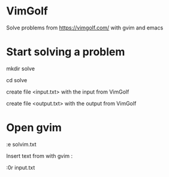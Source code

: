# VimGolf
Solve problems from https://vimgolf.com/ with gvim and emacs

# Start solving a problem

mkdir solve

cd solve

create file <input.txt> with the input from VimGolf

create file <output.txt> with the output from VimGolf

# Open gvim

:e solvim.txt

Insert text from  with gvim : 

:0r input.txt
